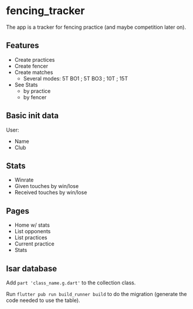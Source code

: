 # fencing_tracker

The app is a tracker for fencing practice (and maybe competition later on).

## Features

 - Create practices
 - Create fencer
 - Create matches
	 - Several modes: 5T BO1 ; 5T BO3 ; 10T ; 15T
 - See Stats
	 -  by practice
	 -  by fencer

## Basic init data

User:
 - Name
 - Club

## Stats

 - Winrate
 - Given touches by win/lose
 - Received touches by win/lose

## Pages

- Home w/ stats
- List opponents
- List practices
- Current practice
- Stats

## Isar database

Add `part 'class_name.g.dart'` to the collection class.

Run `flutter pub run build_runner build` to do the migration (generate the code needed to use the table).